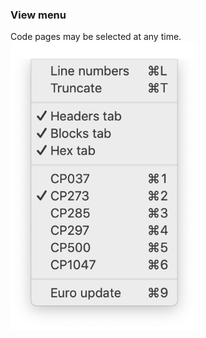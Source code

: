 ### View menu
Code pages may be selected at any time.  
<img src="resources/xmit-view-menu.png" alt="view" width="300"/>  